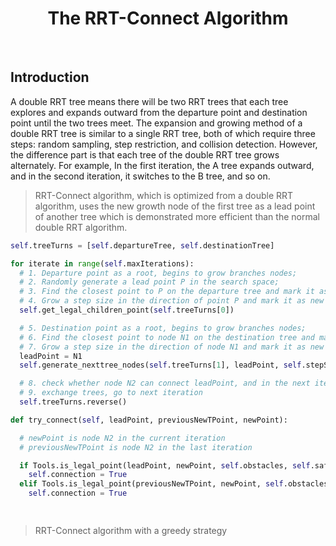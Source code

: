 <div align="center">
  <h1>The RRT-Connect Algorithm</h1>
</div>
</br>

## Introduction

A double RRT tree means there will be two RRT trees that each tree explores and expands outward from the departure point and destination point until the two trees meet. The expansion and growing method of a double RRT tree is similar to a single RRT tree, both of which require three steps: random sampling, step restriction, and collision detection. However, the difference part is that each tree of the double RRT tree grows alternately. For example, In the first iteration, the A tree expands outward, and in the second iteration, it switches to the B tree, and so on. 

> RRT-Connect algorithm, which is optimized from a double RRT algorithm, uses the new growth node of the first tree as a lead point of another tree which is demonstrated more efficient than the normal double RRT algorithm.
```python
self.treeTurns = [self.departureTree, self.destinationTree]
```
```python
for iterate in range(self.maxIterations):
  # 1. Departure point as a root, begins to grow branches nodes;
  # 2. Randomly generate a lead point P in the search space;
  # 3. Find the closest point to P on the departure tree and mark it as C;
  # 4. Grow a step size in the direction of point P and mark it as new node N1 if there are no obstacles to collision. If there is an obstacle to collision then repeat the process from steps 2-4;
  self.get_legal_children_point(self.treeTurns[0])

  # 5. Destination point as a root, begins to grow branches nodes;
  # 6. Find the closest point to node N1 on the destination tree and market it as D;
  # 7. Grow a step size in the direction of node N1 and mark it as new node N2 if there are no obstacles to collision. If there is an obstacle to collision then go into the second round;
  leadPoint = N1
  self.generate_nexttree_nodes(self.treeTurns[1], leadPoint, self.stepSize)

  # 8. check whether node N2 can connect leadPoint, and in the next iteration, check whether the new node N2 can either connect to the previous node N2 in the last iteration or     leadPoint in the current iteration.
  # 9. exchange trees, go to next iteration
  self.treeTurns.reverse()

def try_connect(self, leadPoint, previousNewTPoint, newPoint):

  # newPoint is node N2 in the current iteration
  # previousNewTPoint is node N2 in the last iteration

  if Tools.is_legal_point(leadPoint, newPoint, self.obstacles, self.safeRadius) is True and Tools.getDistance(leadPoint, newPoint) <= self.targetRadius:
    self.connection = True
  elif Tools.is_legal_point(previousNewTPoint, newPoint, self.obstacles, self.safeRadius) is True and Tools.getDistance(previousNewTPoint, newPoint) <= self.targetRadius:
    self.connection = True

  
```
> RRT-Connect algorithm with a greedy strategy
